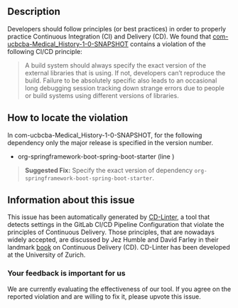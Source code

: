 
## Description
Developers should follow principles (or best practices) in order to properly practice Continuous Integration (CI) and Delivery (CD).
We found that [com-ucbcba-Medical_History-1-0-SNAPSHOT](https://gitlab.com/MayeGer/Historial-Medico/blob/master/.gitlab-ci.yml) contains a violation of the following CI/CD principle:

> A build system should always specify the exact version of the external libraries that is using.
If not, developers can’t reproduce the build. Failure to be absolutely specific also leads to an occasional long debugging session tracking down strange errors due to people or build systems using different versions of libraries.

## How to locate the violation

In com-ucbcba-Medical_History-1-0-SNAPSHOT, for the following dependency only the major release is specified in the version number.

* org-springframework-boot-spring-boot-starter (line )

> **Suggested Fix:** Specify the exact version of dependency `org-springframework-boot-spring-boot-starter`.

## Information about this issue

This issue has been automatically generated by [CD-Linter](https://gitlab.com/Jancso/configuration-analytics), a tool that detects settings in the GitLab CI/CD Pipeline Configuration that violate the principles of Continuous Delivery. Those principles, that are nowadays widely accepted, are discussed by Jez Humble and David Farley in their landmark [book](https://www.oreilly.com/library/view/continuous-delivery-reliable/9780321670250/) on Continuous Delivery (CD). CD-Linter has been developed at the University of Zurich.

### Your feedback is important for us
We are currently evaluating the effectiveness of our tool. If you agree on the reported violation and are willing to fix it, please upvote this issue.